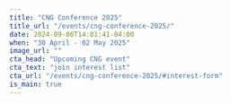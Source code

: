 ```yaml
---
title: "CNG Conference 2025"
title_url: "/events/cng-conference-2025/"
date: 2024-09-06T14:01:41-04:00
when: "30 April - 02 May 2025"
image_url: ""
cta_head: "Upcoming CNG event"
cta_text: "join interest list"
cta_url: "/events/cng-conference-2025/#interest-form"
is_main: true
---
```

